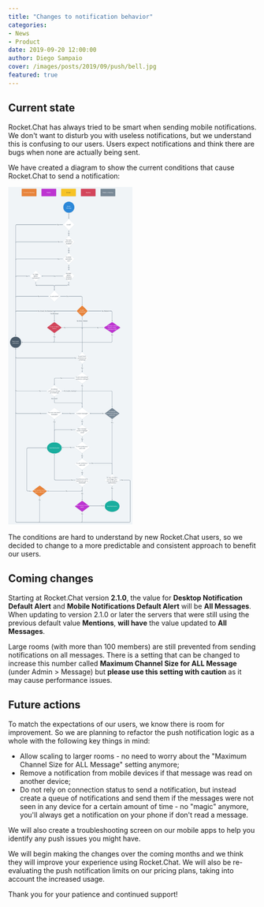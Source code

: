 ```yaml
---
title: "Changes to notification behavior"
categories:
- News
- Product
date: 2019-09-20 12:00:00
author: Diego Sampaio
cover: /images/posts/2019/09/push/bell.jpg
featured: true
---
```


## Current state

Rocket.Chat has always tried to be smart when sending mobile notifications. We don't want to disturb you with useless notifications, but we understand this is confusing to our users. Users expect notifications and think there are bugs when none are actually being sent.

We have created a diagram to show the current conditions that cause Rocket.Chat to send a notification:

<a href="https://whimsical.com/PRwN4MWNsxSwqHjHXaPUuC"><img src="/images/posts/2019/09/push/diagram.png" style="width: 50%"></a>

The conditions are hard to understand by new Rocket.Chat users, so we decided to change to a more predictable and consistent approach to benefit our users.

## Coming changes

Starting at Rocket.Chat version **2.1.0**, the value for **Desktop Notification Default Alert** and **Mobile Notifications Default Alert** will be **All Messages**. When updating to version 2.1.0 or later the servers that were still using the previous default value **Mentions**, **will have** the value updated to **All Messages**.

Large rooms (with more than 100 members) are still prevented from sending notifications on all messages. There is a setting that can be changed to increase this number called **Maximum Channel Size for ALL Message** (under Admin > Message) but **please use this setting with caution** as it may cause performance issues.

## Future actions

To match the expectations of our users, we know there is room for improvement. So we are planning to refactor the push notification logic as a whole with the following key things in mind:

* Allow scaling to larger rooms - no need to worry about the "Maximum Channel Size for ALL Message" setting anymore;
* Remove a notification from mobile devices if that message was read on another device;
* Do not rely on connection status to send a notification, but instead create a queue of notifications and send them if the messages were not seen in any device for a certain amount of time - no "magic" anymore, you'll always get a notification on your phone if don't read a message.

We will also create a troubleshooting screen on our mobile apps to help you identify any push issues you might have.

We will begin making the changes over the coming months and we think they will improve your experience using Rocket.Chat. We will also be re-evaluating the push notification limits on our pricing plans, taking into account the increased usage.

Thank you for your patience and continued support!
